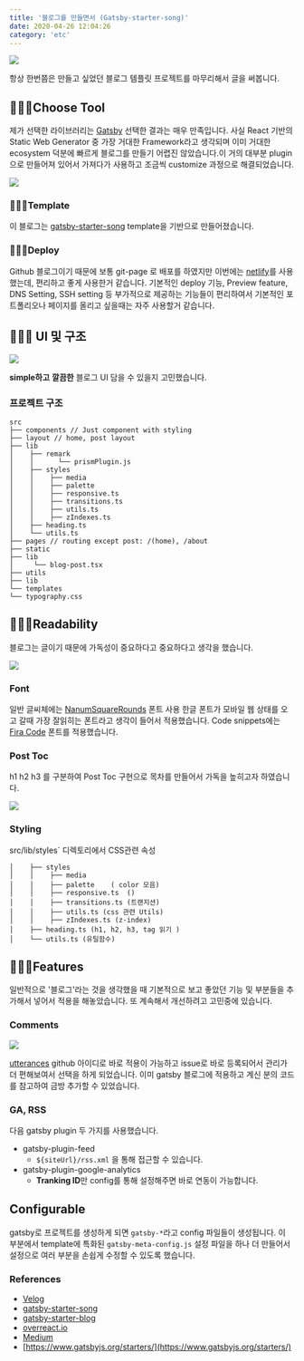 ```yaml
---
title: '블로그를 만들면서 (Gatsby-starter-song)'
date: 2020-04-26 12:04:26
category: 'etc'
---
```


![](./images/blog/gatsby-song.png)

항상 한번쯤은 만들고 싶었던 블로그 템플릿 프로젝트를 마무리해서 글을 써봅니다.

## 👨🏻‍💻Choose Tool

제가 선택한 라이브러리는 [Gatsby](https://github.com/gatsbyjs/gatsby) 선택한 결과는 매우 만족입니다. 사실 React 기반의 Static Web Generator 중 가장 거대한 Framework라고 생각되며 이미 거대한 ecosystem 덕분에 빠르게 블로그를 만들기 어렵진 않았습니다.이 거의 대부분 plugin으로 만들어져 있어서 가져다가 사용하고 조금씩 customize 과정으로 해결되었습니다.

![](./images/blog/blog1.png)

### 👨🏻‍💻Template

이 블로그는 [gatsby-starter-song](https://github.com/FFM-team/gatsby-starter-song) template을 기반으로 만들어졌습니다.

### 👨🏻‍💻Deploy

Github 블로그이기 때문에 보통 git-page 로 배포를 하였지만 이번에는 [netlify](https://netlify.com)를 사용했는데, 편리하고 좋게 사용한거 같습니다. 기본적인 deploy 기능, Preview feature, DNS Setting, SSH setting 등 부가적으로 제공하는 기능들이 편리하여서 기본적인 포트폴리오나 페이지를 올리고 싶을때는 자주 사용할거 같습니다.

## 👨🏻‍💻 UI 및 구조

![](./images/blog/blog1.png)

**simple하고** **깔끔한** 블로그 UI 담을 수 있을지 고민했습니다.

### 프로젝트 구조

```
src
├── components // Just component with styling
├── layout // home, post layout
├── lib
│    ├── remark
│    │      └── prismPlugin.js
│    ├── styles
│    │    ├── media
│    │    ├── palette
│    │    ├── responsive.ts
│    │    ├── transitions.ts
│    │    ├── utils.ts
│    │    ├── zIndexes.ts
│    ├── heading.ts
│    └── utils.ts
├── pages // routing except post: /(home), /about
├── static
├── lib
│     └── blog-post.tsx
├── utils
├── lib
└── templates
└── typography.css

```

## 👨🏻‍💻Readability

블로그는 글이기 때문에 가독성이 중요하다고 중요하다고 생각을 했습니다.

![](./images/blog/guide1.png)

### Font

일반 글씨체에는 [NanumSquareRounds](https://github.com/innks/NanumSquareRound) 폰트 사용 한글 폰트가 모바일 웹 상태를 오고 갈때 가장 잘읽히는 폰트라고 생각이 들어서 적용했습니다. Code snippets에는 [Fira Code](https://github.com/tonsky/FiraCode) 폰트를 적용했습니다.

### Post Toc

h1 h2 h3 를 구분하여 Post Toc 구현으로 목차를 만들어서 가독을 높히고자 하였습니다.

![](./images/blog/tictoc.png)

### Styling

src/lib/styles` 디렉토리에서 CSS관련 속성

```
│    ├── styles
│    │    ├── media
│    │    ├── palette    ( color 모음)
│    │    ├── responsive.ts  ()
│    │    ├── transitions.ts (트랜지션)
│    │    ├── utils.ts (css 관련 Utils)
│    │    ├── zIndexes.ts (z-index)
│    ├── heading.ts (h1, h2, h3, tag 읽기 )
│    └── utils.ts (유틸함수)
```

## 👨🏻‍💻Features

일반적으로 '블로그'라는 것을 생각했을 때 기본적으로 보고 좋았던 기능 및 부분들을 추가해서 넣어서 적용을 해놓았습니다. 또 계속해서 개선하려고 고민중에 있습니다.

### Comments

![](./images/blog/utteanc.png)

[utterances](https://github.com/utterance/utterances) github 아이디로 바로 적용이 가능하고 issue로 바로 등록되어서 관리가 더 편해보여서 선택을 하게 되었습니다. 이미 gatsby 블로그에 적용하고 계신 분의 코드를 참고하여 금방 추가할 수 있었습니다.

### GA, RSS

다음 gatsby plugin 두 가지를 사용했습니다.

- gatsby-plugin-feed
  - `${siteUrl}/rss.xml` 을 통해 접근할 수 있습니다.
- gatsby-plugin-google-analytics
  - **Tranking ID**만 config를 통해 설정해주면 바로 연동이 가능합니다.

## Configurable

gatsby로 프로젝트를 생성하게 되면 `gatsby-*`라고 config 파일들이 생성됩니다. 이 부분에서 template에 특화된 `gatsby-meta-config.js` 설정 파일을 하나 더 만들어서 설정으로 여러 부분을 손쉽게 수정할 수 있도록 했습니다.

### References

- [Velog](https://velog.io)
- [gatsby-starter-song](https://github.com/FFM-team/gatsby-starter-song)
- [gatsby-starter-blog](https://github.com/gatsbyjs/gatsby-starter-blog)
- [overreact.io](https://overreacted.io)
- [Medium](https://medium.com/)
- [https://www.gatsbyjs.org/starters/](https://www.gatsbyjs.org/starters/)
